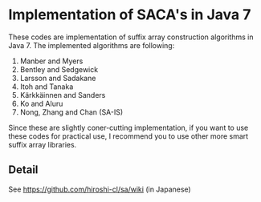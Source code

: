 # Implementation of SACA's in Java 7

These codes are implementation of suffix array construction algorithms in Java 7.
The implemented algorithms are following:

1. Manber and Myers
2. Bentley and Sedgewick
3. Larsson and Sadakane
4. Itoh and Tanaka
5. K&auml;rkk&auml;innen and Sanders
6. Ko and Aluru
7. Nong, Zhang and Chan (SA-IS)

Since these are slightly coner-cutting implementation, if you want to use these codes for practical use, I recommend you to use other more smart suffix array libraries.

## Detail
See https://github.com/hiroshi-cl/sa/wiki (in Japanese)